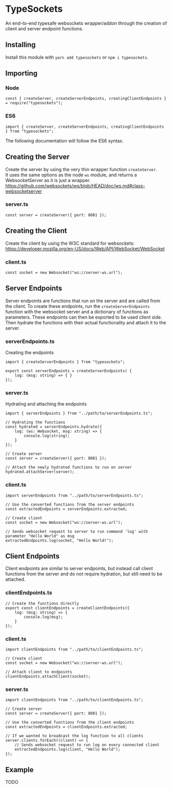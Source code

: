 #  TypeSockets
An end-to-end typesafe websockets wrapper/addon through the creation of client and server endpoint functions.

## Installing
Install this module with `yarn add typesockets` or `npm i typesockets`.

## Importing
### Node
```TS
const { createServer, createServerEndpoints, creatingClientEndpoints } = require("typesockets");
```
### ES6
```TS
import { createServer, createServerEndpoints, creatingClientEndpoints } from "typesockets";
```
The following documentation will follow the ES6 syntax.

## Creating the Server
Create the server by using the very thin wrapper function `createServer`.
<br/>
It uses the same options as the node `ws` module, and returns a WebsocketServer as it is just a wrapper.
<br/>
https://github.com/websockets/ws/blob/HEAD/doc/ws.md#class-websocketserver
### server.ts
```TS
const server = createServer({ port: 8081 });
```

## Creating the Client
Create the client by using the W3C standard for websockets:
<br/>
https://developer.mozilla.org/en-US/docs/Web/API/WebSocket/WebSocket
<br/>
### client.ts
```TS
const socket = new Websocket("ws://server-ws.url");
```

## Server Endpoints
Server endpoints are functions that run on the server and are called from the client. To create these endpoints, run the `createServerEndpoints` function with the websocket server and a dictionary of functions as parameters. These endpoints can then be exported to be used client side. Then hydrate the functions with their actual functionality and attach it to the server.

### serverEndpoints.ts
Creating the endpoints
```TS
import { createServerEndpoints } from "typesockets";

export const serverEndpoints = createServerEndpoints( {
    log: (msg: string) => { }
});
```

### server.ts
Hydrating and attaching the endpoints
```TS
import { serverEndpoints } from "../path/to/serverEndpoints.ts";

// Hydrating the functions
const hydrated = serverEndpoints.hydrate({
    log: (ws: Websocket, msg: string) => {
        console.log(string);
    }
});

// Create server
const server = createServer({ port: 8081 });

// Attach the newly hydrated functions to run on server
hydrated.attachServer(server);
```

### client.ts
```TS
import serverEndpoints from "../path/to/serverEndpoints.ts";

// Use the converted functions from the server endpoints
const extractedEndpoints = serverEndpoints.extracted;

// Create client
const socket = new Websocket("ws://server-ws.url");

// Sends websocket request to server to run command 'log' with parameter "Hello World" as msg
extractedEndpoints.log(socket, "Hello World!");
```

## Client Endpoints
Client endpoints are similar to server endpoints, but instead call client functions from the server and do not require hydration, but still need to be attached.

### clientEndpoints.ts
```TS
// Create the functions directly
export const clientEndpoints = createClientEndpoints({
    log: (msg: string) => {
        console.log(msg);
    }
});
```

### client.ts
```TS
import clientEndpoints from "../path/to/clientEndpoints.ts";

// Create client
const socket = new Websocket("ws://server-ws.url");

// Attach client to endpoints
clientEndpoints.attachClient(socket);
```

### server.ts
```TS
import clientEndpoints from "../path/to/clientEndpoints.ts";

// Create server
const server = createServer({ port: 8081 });

// Use the converted functions from the client endpoints
const extractedEndpoints = clientEndpoints.extracted;

// If we wanted to broadcast the log function to all clients
server.clients.forEach((client) => {
    // Sends websocket request to run log on every connected client
    extractedEndpoints.log(client, "Hello World");
});
```

## Example
TODO
